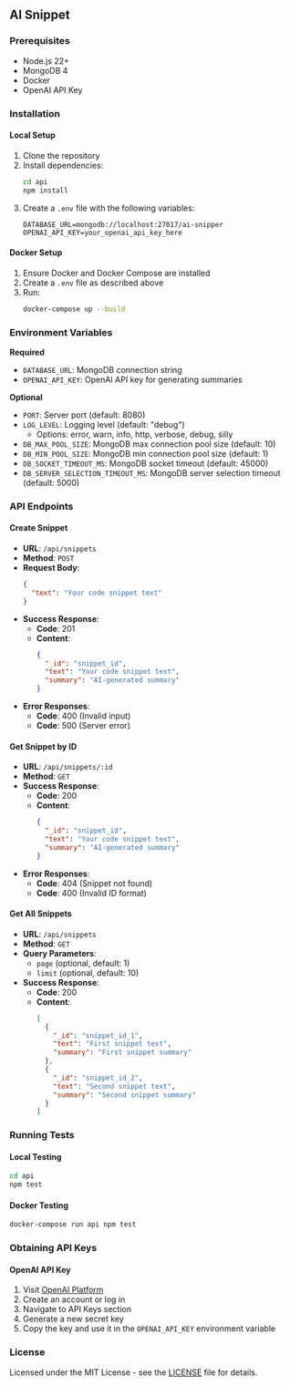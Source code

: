 ## AI Snippet

### Prerequisites

- Node.js 22+
- MongoDB 4
- Docker
- OpenAI API Key

### Installation

#### Local Setup

1. Clone the repository
2. Install dependencies:
   ```bash
   cd api
   npm install
   ```
3. Create a `.env` file with the following variables:
   ```
   DATABASE_URL=mongodb://localhost:27017/ai-snipper
   OPENAI_API_KEY=your_openai_api_key_here
   ```

#### Docker Setup

1. Ensure Docker and Docker Compose are installed
2. Create a `.env` file as described above
3. Run:
   ```bash
   docker-compose up --build
   ```

### Environment Variables

**Required**

- `DATABASE_URL`: MongoDB connection string
- `OPENAI_API_KEY`: OpenAI API key for generating summaries

**Optional**

- `PORT`: Server port (default: 8080)
- `LOG_LEVEL`: Logging level (default: "debug")
  - Options: error, warn, info, http, verbose, debug, silly
- `DB_MAX_POOL_SIZE`: MongoDB max connection pool size (default: 10)
- `DB_MIN_POOL_SIZE`: MongoDB min connection pool size (default: 1)
- `DB_SOCKET_TIMEOUT_MS`: MongoDB socket timeout (default: 45000)
- `DB_SERVER_SELECTION_TIMEOUT_MS`: MongoDB server selection timeout (default: 5000)

### API Endpoints

#### Create Snippet

- **URL**: `/api/snippets`
- **Method**: `POST`
- **Request Body**:
  ```json
  {
    "text": "Your code snippet text"
  }
  ```
- **Success Response**:
  - **Code**: 201
  - **Content**:
    ```json
    {
      "_id": "snippet_id",
      "text": "Your code snippet text",
      "summary": "AI-generated summary"
    }
    ```
- **Error Responses**:
  - **Code**: 400 (Invalid input)
  - **Code**: 500 (Server error)

#### Get Snippet by ID

- **URL**: `/api/snippets/:id`
- **Method**: `GET`
- **Success Response**:
  - **Code**: 200
  - **Content**:
    ```json
    {
      "_id": "snippet_id",
      "text": "Your code snippet text",
      "summary": "AI-generated summary"
    }
    ```
- **Error Responses**:
  - **Code**: 404 (Snippet not found)
  - **Code**: 400 (Invalid ID format)

#### Get All Snippets

- **URL**: `/api/snippets`
- **Method**: `GET`
- **Query Parameters**:
  - `page` (optional, default: 1)
  - `limit` (optional, default: 10)
- **Success Response**:
  - **Code**: 200
  - **Content**:
    ```json
    [
      {
        "_id": "snippet_id_1",
        "text": "First snippet text",
        "summary": "First snippet summary"
      },
      {
        "_id": "snippet_id_2",
        "text": "Second snippet text",
        "summary": "Second snippet summary"
      }
    ]
    ```

### Running Tests

#### Local Testing

```bash
cd api
npm test
```

#### Docker Testing

```bash
docker-compose run api npm test
```

### Obtaining API Keys

#### OpenAI API Key

1. Visit [OpenAI Platform](https://platform.openai.com/)
2. Create an account or log in
3. Navigate to API Keys section
4. Generate a new secret key
5. Copy the key and use it in the `OPENAI_API_KEY` environment variable

### License

Licensed under the MIT License - see the [LICENSE](LICENSE) file for details.
